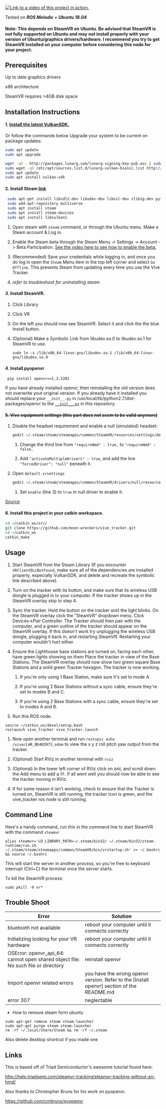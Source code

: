 [![Link to a video of this project in action.](https://img.youtube.com/vi/fvbSUXGViSY/0.jpg)](https://youtu.be/fvbSUXGViSY)

Tested on **_ROS Melodic + Ubuntu 18.04_**

#### Note: This depends on SteamVR on Ubuntu. Be advised that SteamVR is not fully supported on Ubuntu and may not install properly with your version of Ubuntu/graphics drivers/hardware. I recommend you try to get SteamVR installed on your computer before considering this node for your project. 

## Prerequisites

Up to date graphics drivers

x86 architecture

SteamVR requires >4GB disk space


## Installation Instructions
#### 1. [Install the latest VulkanSDK.](https://vulkan.lunarg.com/sdk/home#linux)

Or follow the commands below
Upgrade your system to be current on package updates:

```bash
sudo apt update
sudo apt upgrade
```

```bash
wget -qO - http://packages.lunarg.com/lunarg-signing-key-pub.asc | sudo apt-key add -
sudo wget -qO /etc/apt/sources.list.d/lunarg-vulkan-bionic.list http://packages.lunarg.com/vulkan/lunarg-vulkan-bionic.list
sudo apt update
sudo apt install vulkan-sdk
```


#### 2. Install Steam [link](http://store.steampowered.com/)

```bash
 sudo apt-get install libsdl2-dev libudev-dev libssl-dev zlib1g-dev python-pip
 sudo add-apt-repository multiverse
 sudo apt install steam
 sudo apt install steam-devices
 sudo apt install libvulkan1
```

   1. Open steam with `steam` command, or through the Ubuntu menu. Make a Steam account & Log in.
   
   1. Enable the Steam beta through the Steam Menu -> Settings -> Account -> Beta Participation. [See the video here to see how to enable the beta.](https://www.youtube.com/watch?v=7AFUcj3HpvE)
   
   1. (Recommended) Save your credentials while logging in, and once you do log in open the `Steam` Menu item in the top left corner and select `Go Offline`. This prevents Steam from updating every time you use the Vive Tracker. 

   1. _refer to troubleshoot for uninstalling steam_

#### 3. Install SteamVR. 

   1. Click Library

   1. Click VR

   1. On the left you should now see SteamVR. Select it and click the the blue Install button.

   1. (Optional) Make a Symbolic Link from libudev.so.0 to libudev.so.1 for SteamVR to use. 
      
      `sudo ln -s /lib/x86_64-linux-gnu/libudev.so.1 /lib/x86_64-linux-gnu/libudev.so.0`



#### 4. Install pyopenvr

```angular2html
 pip install openvr==1.3.2201
```
If you have already installed openvr, then reinstalling the old version does not overwrite yout original version. If you already have it installed you should replace your `__init__.py` in /usr/local/lib/python2.7/dist-packages/openvr to the [`__init__.py`](https://github.com/jiyoonpark0207/vive_tracker/blob/master/__init__.py) in this repository. 



#### ~~5. Vive equipment settings (this part does not seem to be valid anymore)~~
   1. Disable the headset requirement and enable a null (simulated) headset:
   
      ```bash
      gedit ~/.steam/steam/steamapps/common/SteamVR/resources/settings/default.vrsettings
      ```
   
      1. Change the third line from `"requireHmd" : true,` to `"requireHmd" : false,`
   
      2. Add `"activateMultipleDrivers" : true`, and add the line `"forcedDriver": "null"` beneath it.
      
   1. Open `default.vrsettings`
   
      ```bash
      gedit ~/.steam/steam/steamapps/common/SteamVR/drivers/null/resources/settings/default.vrsettings
      ```
   
      1. Set `enable` (line 3) to `true` in null driver to enable it.
   
  [Source](https://www.reddit.com/r/Vive/comments/6uo053/how_to_use_steamvr_tracked_devices_without_a_hmd/) 
  


#### 6. Install this project in your catkin workspace.

```bash
cd ~/catkin_ws/src/
git clone https://github.com/moon-wreckers/vive_tracker.git
cd ~/catkin_ws
catkin_make
```


## Usage
1. Start SteamVR from the Steam Library (If you encounter `VRClientDLLNotFound`, make sure all of the dependencies are installed properly, especially VulkanSDK, and delete and recreate the symbolic link described above).

2. Turn on the tracker with its button, and make sure that its wireless USB dongle is plugged in to your computer. If the tracker shows up in the SteamVR overlay skip to step 4.

3. Sync the tracker. Hold the button on the tracker until the light blinks. On the SteamVR overlay click the "SteamVR" dropdown menu. Click Devices->Pair Controller. The Tracker should then pair with the computer, and a green outline of the tracker should appear on the SteamVR overlay. If this doesn't work try unplugging the wireless USB dongle, plugging it back in, and restarting SteamVR. Restarting your computer wouldn't hurt either.

4. Ensure the Lighthouse base stations are turned on, facing each other, have green lights showing on them Place the tracker in view of the Base Stations. The SteamVR overlay should now show two green square Base Stations and a solid green Tracker hexagon. The tracker is now working. 

     1. If you're only using 1 Base Station, make sure it's set to mode A.
     
     2. If you're using 2 Base Stations without a sync cable, ensure they're set to modes B and C.
     
     3. If you're using 2 Base Stations with a sync cable, ensure they're set to modes A and B.

5. Run this ROS node. 

```angular2html
source ~/catkin_ws/devel/setup.bash
roslaunch vive_tracker vive_tracker.launch
``` 
1. Now open another terminal and run `rostopic echo /vive/LHR_BD4ED973_odom` to view the x y z roll pitch yaw output from the tracker.

1. (Optional) Start RViz in another terminal with `rviz`

1. (Optional) In the lower left corner of RViz click on `Add`, and scroll down the Add menu to add a `TF`. If all went well you should now be able to see the tracker moving in RViz. 

1. If for some reason it isn't working, check to ensure that the Tracker is turned on, SteamVR is still running, the tracker icon is green, and the vive_tracker ros node is still running.


## Command Line

Here's a handy command, run this in the command line to start SteamVR with the command `steamvr`

`alias steamvr='LD_LIBRARY_PATH=~/.steam/bin32/ ~/.steam/bin32/steam-runtime/run.sh ~/.steam/steam/steamapps/common/SteamVR/bin/vrstartup.sh' >> ~/.bashrc && source ~/.bashrc`

This will start the server in another process, so you're free to keyboard interrupt (Ctrl+C) the terminal once the server starts. 

To kill the SteamVR process:

`sudo pkill -9 vr*`

## Trouble Shoot

Error | Solution
------- | ---------
bluetooth not available | reboot your computer until it connects correctly
Initializing looking for your VR hardware | reboot your computer until it connects correctly
OSError: openvr_api_64: cannot open shared object file: No such file or directory | reinstall openvr
Import openvr related errors | you have the wrong openvr version. Refer to the [Install openvr] section of the README.md
error 307 | neglectable

- How to remove steam form ubuntu 
```angular2html
sudo apt-get remove steam steam-launcher
sudo apt-get purge steam steam-launcher
rm -rf ~/.local/share/Steam && rm -rf ~/.steam
```

Also delete desktop shortcut if you made one

## Links

This is based off of Triad Semiconductor's awesome tutorial found here:

http://help.triadsemi.com/steamvr-tracking/steamvr-tracking-without-an-hmd/

Also thanks to Christopher Bruns for his work on pyopenvr.

https://github.com/cmbruns/pyopenvr
